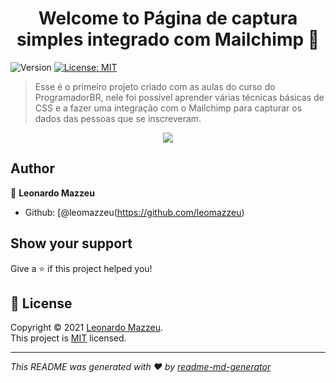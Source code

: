 <h1 align="center">Welcome to Página de captura simples integrado com Mailchimp 👋</h1>
<p>
  <img alt="Version" src="https://img.shields.io/badge/version-1.0-blue.svg?cacheSeconds=2592000" />
  <a href="https://opensource.org/licenses/MIT" target="_blank">
    <img alt="License: MIT" src="https://img.shields.io/badge/License-MIT-yellow.svg" />
  </a>
</p>

> Esse é o primeiro projeto criado com as aulas do curso do ProgramadorBR, nele foi possível aprender várias técnicas básicas de CSS e a fazer uma integração com o Mailchimp para capturar os dados das pessoas que se inscreveram.

<p align="center">
  <img src="https://i.imgur.com/B89iRIP.png" />
</p>

## Author

👤 **Leonardo Mazzeu**

* Github: [@leomazzeu(https://github.com/leomazzeu)

## Show your support

Give a ⭐️ if this project helped you!

## 📝 License

Copyright © 2021 [Leonardo Mazzeu](https://github.com/leomazzeu\[).<br />
This project is [MIT](https://opensource.org/licenses/MIT) licensed.

***
_This README was generated with ❤️ by [readme-md-generator](https://github.com/kefranabg/readme-md-generator)_
